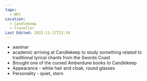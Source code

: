 ```yaml
---
tags:
  - NPC
Location:
  - Candlekeep
  - Traveller
Last Edited: 2022-11-17T22:34
---
```

- aasimar
- academic arriving at Candlekeep to study something related to traditional lyrical chants from the Swords Coast
- Brought one of the cursed Amberdune books to Candlekeep
- Appearance - white hair and cloak, round glasses
- Personality - quiet, stern